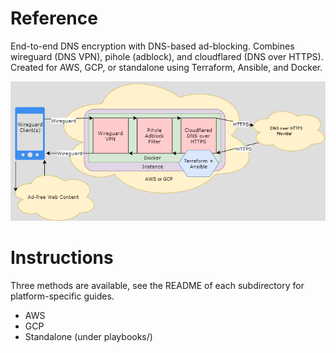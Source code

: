 # Reference
End-to-end DNS encryption with DNS-based ad-blocking. Combines wireguard (DNS VPN), pihole (adblock), and cloudflared (DNS over HTTPS). Created for AWS, GCP, or standalone using Terraform, Ansible, and Docker.

![Diagram](diagram.png)

# Instructions
Three methods are available, see the README of each subdirectory for platform-specific guides.
- AWS
- GCP
- Standalone (under playbooks/)

